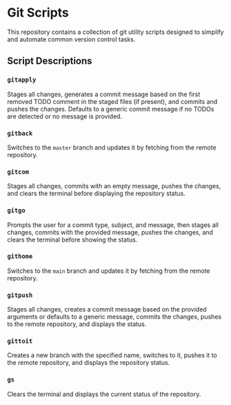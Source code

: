 # Git Scripts

This repository contains a collection of git utility scripts designed to simplify and automate common version control tasks.

## Script Descriptions

### `gitapply`
Stages all changes, generates a commit message based on the first removed TODO comment in the staged files (if present), and commits and pushes the changes. Defaults to a generic commit message if no TODOs are detected or no message is provided.

### `gitback`
Switches to the `master` branch and updates it by fetching from the remote repository.

### `gitcom`
Stages all changes, commits with an empty message, pushes the changes, and clears the terminal before displaying the repository status.

### `gitgo`
Prompts the user for a commit type, subject, and message, then stages all changes, commits with the provided message, pushes the changes, and clears the terminal before showing the status.

### `githome`
Switches to the `main` branch and updates it by fetching from the remote repository.

### `gitpush`
Stages all changes, creates a commit message based on the provided arguments or defaults to a generic message, commits the changes, pushes to the remote repository, and displays the status.

### `gittoit`
Creates a new branch with the specified name, switches to it, pushes it to the remote repository, and displays the repository status.

### `gs`
Clears the terminal and displays the current status of the repository.
